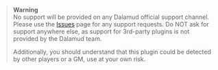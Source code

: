 > **Warning**  
> No support will be provided on any Dalamud official support channel. Please use the [Issues](https://github.com/NjalTheKnut/Dalamud.TravelTriggers/issues) page for any support requests. Do NOT ask for support anywhere else, as support for 3rd-party plugins is not provided by the Dalamud team. 
> 
> Additionally, you should understand that this plugin could be detected by other players or a GM, use at your own risk.
